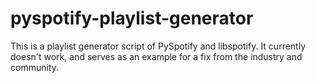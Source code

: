 pyspotify-playlist-generator
============================

This is a playlist generator script of PySpotify and libspotify.  It currently doesn't work, and serves as an example for a fix from the industry and community.
